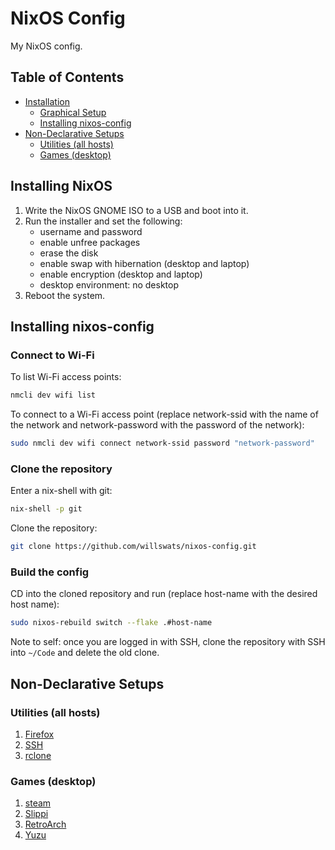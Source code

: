 # NixOS Config

My NixOS config.

## Table of Contents

- [Installation](#installation)
  - [Graphical Setup](#graphical-setup)
  - [Installing nixos-config](#installing-nixos-config)
- [Non-Declarative Setups](#non-declarative-setups)
  - [Utilities (all hosts)](#utilities-all-hosts)
  - [Games (desktop)](#games-desktop)

## Installing NixOS

1. Write the NixOS GNOME ISO to a USB and boot into it.
2. Run the installer and set the following:
   - username and password
   - enable unfree packages
   - erase the disk
   - enable swap with hibernation (desktop and laptop)
   - enable encryption (desktop and laptop)
   - desktop environment: no desktop
3. Reboot the system.

## Installing nixos-config

### Connect to Wi-Fi

To list Wi-Fi access points:

```bash
nmcli dev wifi list
```

To connect to a Wi-Fi access point (replace network-ssid with the name of the network and network-password with the password of the network):

```bash
sudo nmcli dev wifi connect network-ssid password "network-password"
```

### Clone the repository

Enter a nix-shell with git:

```bash
nix-shell -p git
```

Clone the repository:

```bash
git clone https://github.com/willswats/nixos-config.git
```

### Build the config

CD into the cloned repository and run (replace host-name with the desired host name):

```bash
sudo nixos-rebuild switch --flake .#host-name
```

Note to self: once you are logged in with SSH, clone the repository with SSH into `~/Code` and delete the old clone.

## Non-Declarative Setups

### Utilities (all hosts)

1. [Firefox](./docs/utilities/firefox.md)
2. [SSH](./docs/utilities/ssh.md)
3. [rclone](./docs/utilities/rclone.md)

### Games (desktop)

1. [steam](./docs/games/steam.md)
1. [Slippi](./docs/games/slippi.md)
1. [RetroArch](./docs/games/retroarch.md)
1. [Yuzu](.edocs/games/yuzu.md)
